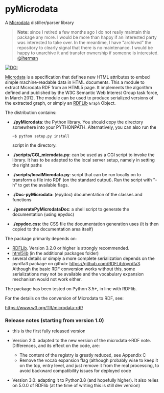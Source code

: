 # pyMicrodata

A [Microdata](https://www.w3.org/TR/microdata/) distiller/parser library

> **Note:** since I retired a few months ago I do not really maintain this package any more. I would be more than happy if an interested party was interested to take over.  In the meantime, I have "archived" the repository to clearly signal that there is no maintenance. I would be happy to unarchive it and transfer ownership if someone is interested.  
> [@iherman](https://github.com/iherman)

[![DOI](https://zenodo.org/badge/9385/RDFLib/pymicrodata.svg)](http://dx.doi.org/10.5281/zenodo.14541)

[Microdata](https://www.w3.org/TR/microdata/) is a specification that defines new HTML attributes to embed simple 
machine-readable data in HTML documents. This a module to extract Microdata RDF from an HTML5 page. It implements the 
algorithm defined and published by the W3C Semantic Web Interest Group task force, in March 2012. The module can be 
used to produce serialized versions of the extracted graph, or simply an [RDFLib](https://github.com/RDFLib/rdflib) 
`Graph` Object.

The distribution contains:

- **./pyMicrodata**: the Python library. You should copy the directory
  somewhere into your PYTHONPATH. Alternatively, you can also run the

    `~$ python setup.py install`

  script in the directory.

- **./scripts/CGI_microdata.py**: can be used as a CGI script to invoke the library.
  It has to be adapted to the local server setup, namely in setting the right paths

- **./scripts/localMicrodata.py**: script that can be run locally on to transform
  a file into RDF (on the standard output). Run the script with "-h" to
  get the available flags.

- **./Doc-pyMicrodata**: (epydoc) documentation of the classes and functions

- **./generatePyMicrodataDoc**: a shell script to generate the documentation (using epydoc)

- **./epydoc.css**: the CSS file the documentation generation uses (it is then copied to the documentation area itself)

The package primarily depends on:

 - [RDFLib](https://github.com/RDFLib/rdflib). Version 3.2.0 or higher is strongly recommended.
 - [html5lib](http://code.google.com/p/html5lib/) (in the additional packages folder)
 - several details or simply a more complete serialization depends on the pyrdfa3 package on github: https://github.com/RDFLib/pyrdfa3. Although the basic RDF conversion works without this, some serializations may not be available and the vocabulary expansion mechanism would not work either. 
    
The package has been tested on Python 3.5+, in line with RDFlib.

For the details on the conversion of Microdata to RDF, see:

<https://www.w3.org/TR/microdata-rdf/>


### Release notes (starting from version 1.0)

- this is the first fully released version

- Version 2.0: adapted to the new version of the microdata->RDF note. Differences, and its effect on the code, are:
    - The content of the registry is greatly reduced, see Appendix C
    - Remove the vocab expansion flag (although probably wise to keep it on the top, entry level, and just remove it
    from the real processing, to avoid backward compatibility issues for deployed code

- Version 3.0: adapting it to Python3.8 (and hopefully higher). It also relies on 5.0.0 of RDFlib (at the time of writing this is still dev version)




